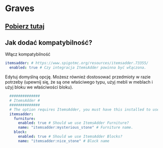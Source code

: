 # Graves

## [Pobierz tutaj](https://www.spigotmc.org/resources/graves.74208/)

## Jak dodać kompatybilność?

Włącz kompatybilność

```yaml
itemsadder: # https://www.spigotmc.org/resources/itemsadder.73355/
  enabled: true # Czy integracja ItemsAdder powinna być włączona.
```

Edytuj domyślną opcję. Możesz również dostosować przedmioty w razie potrzeby (upewnij się, że są one właściwego typu, użyj mebli w meblach i użyj bloku we właściwości bloku).

```yaml
  ##############
  # ItemsAdder #
  ##############
  # The option requires ItemsAdder, you must have this installed to use models.
  itemsadder:
    furniture:
      enabled: true # Should we use ItemsAdder Furniture?
      name: "itemsadder:mysterious_stone" # Furniture name.
    block:
      enabled: true # Should we use ItemsAdder Blocks?
      name: "itemsadder:nice_stone" # Block name
```
